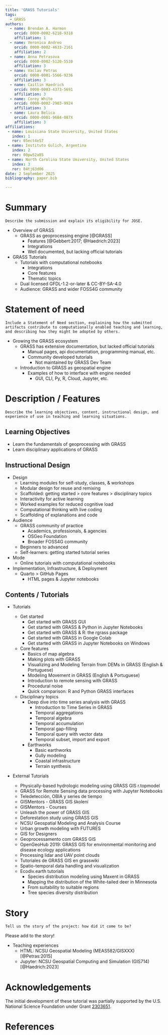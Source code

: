 ```yaml
---
title: 'GRASS Tutorials'
tags:
  - GRASS
authors:
  - name: Brendan A. Harmon
    orcid: 0000-0002-6218-9318
    affiliation: 1
  - name: Veronica Andreo
    orcid: 0000-0002-4633-2161
    affiliation: 2
  - name: Anna Petrasova
    orcid: 0000-0002-5120-5538
    affiliation: 3
  - name: Vaclav Petras
    orcid: 0000-0001-5566-9236
    affiliation: 3
  - name: Caitlin Haedrich
    orcid: 0000-0003-4373-5691
    affiliation: 3
  - name: Corey White
    orcid: 0000-0002-2903-9924
    affiliation: 3
  - name: Laura Belica
    orcid: 0000-0001-9684-087X
    affiliation: 3
affiliations:
 - name: Louisiana State University, United States
   index: 1
   ror: 05ect4e57
 - name: Instituto Gulich, Argentina
   index: 2
   ror: 00pw52a85
 - name: North Carolina State University, United States
   index: 3
   ror: 04tj63d06
date: 2 September 2025
bibliography: paper.bib

---
```


<!-- ![Figure \label{fig:figure_1}](figure_1.png){ width=100% } -->

# Summary

`Describe the submission and explain its eligibility for JOSE.`

* Overview of GRASS
  * GRASS as geoprocessing engine [@GRASS]
    * Features [@Gebbert:2017; @Haedrich:2023]
    * Integrations
    * Well documented, but lacking official tutorials
* GRASS Tutorials
  * Tutorials with computational notebooks
    * Integrations
    * Core features
    * Thematic topics
  * Dual licensed GFDL-1.2-or-later & CC-BY-SA-4.0
  * Audience: GRASS and wider FOSS4G community

# Statement of need

`Include a Statement of Need section, explaining how the submitted artifacts contribute to computationally enabled teaching and learning, and describing how they might be adopted by others.`

* Growing the GRASS ecosystem
  * GRASS has extensive documentation, but lacked official tutorials
    * Manual pages, api documentation, programming manual, etc.
    * Community developed tutorials
      * Not maintained by GRASS Dev Team
  * Introduction to GRASS as geospatial engine
    * Examples of how to interface with engine needed
      * GUI, CLI, Py, R, Cloud, Jupyter, etc.


# Description / Features

`Describe the learning objectives, content, instructional design, and experience of use in teaching and learning situations.`

## Learning Objectives

* Learn the fundamentals of geoprocessing with GRASS
* Learn disciplinary applications of GRASS

## Instructional Design

* Design
  * Learning modules for self-study, classes, & workshops
  * Modular design for reuse and remixing
  * Scaffolded: getting started > core features > disciplinary topics
  * Interactivity for active learning
  * Worked examples for reduced cognitive load
  * Computational thinking with live coding
  * Scaffolding of explanations and code
* Audience
  * GRASS community of practice
    * Academics, professionals, & agencies
    * OSGeo Foundation
    * Broader FOSS4G community
  * Beginners to advanced
  * Self-learners: getting started tutorial series
* Mode
  * Online tutorials with computational notebooks
* Implementation, Infrastructure, & Deployment
  * Quarto > GitHub Pages
    * HTML pages & Jupyter notebooks

## Contents / Tutorials

* Tutorials
  * Get started
    * Get started with GRASS GUI
    * Get started with GRASS & Python in Jupyter Notebooks
    * Get started with GRASS & R: the rgrass package
    * Get started with GRASS in Google Colab
    * Get started with GRASS in Jupyter Notebooks on Windows
  * Core features
    * Basics of map algebra
    * Making plots with GRASS
    * Visualizing and Modeling Terrain from DEMs in GRASS (English & Portuguese)
    * Modeling Movement in GRASS (English & Portuguese)
    * Introduction to remote sensing with GRASS
    * Procedural noise
    * Quick comparison: R and Python GRASS interfaces
  * Disciplinary topics
    * Deep dive into time series analysis with GRASS
      * Introduction to Time Series in GRASS
      * Temporal aggregations
      * Temporal algebra
      * Temporal accumulation
      * Temporal gap-filling
      * Temporal query with vector data
      * Temporal subset, import and export
    * Earthworks
      * Basic earthworks
      * Gully modeling
      * Coastal infrastructure
      * Terrain synthesis

* External Tutorials
  * Physically-based hydrologic modeling using GRASS GIS r.topmodel
  * GRASS for Remote Sensing data processing with Jupyter Notebooks
  * Teledetección, OBIA y series de tiempo
  * GISMentors - GRASS GIS školení
  * GISMentors - Courses
  * Unleash the power of GRASS GIS
  * Deforestation study using GRASS GIS
  * NCSU Geospatial Modeling and Analysis Course
  * Urban growth modeling with FUTURES
  * GIS for Designers
  * Geoprocessamento com GRASS GIS
  * OpenGeoHub 2019: GRASS GIS for environmental monitoring and disease ecology applications
  * Processing lidar and UAV point clouds
  * Tutoriales de GRASS GIS en grasswiki
  * Spatio-temporal data handling and visualization
  * Ecodiv.earth tutorials
    * Species distribution modeling using Maxent in GRASS
    * Mapping the distribution of the White-tailed deer in Minnesota
    * From suitability to suitable regions
    * Tree species diversity distribution

# Story

`Tell us the story of the project: how did it come to be?`

Please add to the story!

* Teaching experiences
  * HTML: NCSU Geospatial Modeling (MEAS582/GISXXX) [@Petras:2015]
  * Jupyter: NCSU Geospatial Computing and Simulation (GIS714) [@Haedrich:2023]

# Acknowledgements

The initial development of these tutorial was partially supported by the U.S. National Science Foundation under Grant [2303651](https://www.nsf.gov/awardsearch/showAward?AWD_ID=2303651).

# References